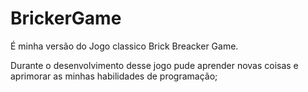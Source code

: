 # BrickerGame
É minha versão do Jogo classico Brick Breacker Game.

Durante o desenvolvimento desse jogo pude aprender novas coisas e aprimorar as minhas habilidades de programação;
 

